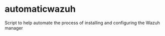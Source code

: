 # automaticwazuh
Script to help automate the process of installing and configuring the Wazuh manager
